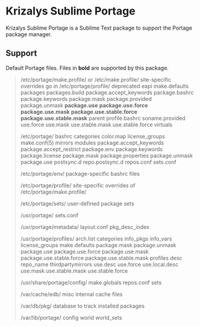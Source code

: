 Krizalys Sublime Portage
========================

Krizalys Sublime Portage is a Sublime Text package to support the Portage
package manager.

Support
-------

Default Portage files. Files in **bold** are supported by this package.

> /etc/portage/make.profile/ or /etc/make.profile/
>     site-specific overrides go in /etc/portage/profile/
>     deprecated
>     eapi
>     make.defaults
>     packages
>     packages.build
>     package.accept_keywords
>     package.bashrc
>     package.keywords
>     package.mask
>     package.provided
>     package.unmask
>     **package.use**
>     **package.use.force**
>     **package.use.mask**
>     **package.use.stable.force**
>     **package.use.stable.mask**
>     parent
>     profile.bashrc
>     soname.provided
>     use.force
>     use.mask
>     use.stable.mask
>     use.stable.force
>     virtuals
>
> /etc/portage/
>     bashrc
>     categories
>     color.map
>     license_groups
>     make.conf(5)
>     mirrors
>     modules
>     package.accept_keywords
>     package.accept_restrict
>     package.env
>     package.keywords
>     package.license
>     package.mask
>     package.properties
>     package.unmask
>     package.use
>     postsync.d
>     repo.postsync.d
>     repos.conf
>     sets.conf
>
> /etc/portage/env/
>     package-specific bashrc files
>
> /etc/portage/profile/
>     site-specific overrides of /etc/portage/make.profile/
>
> /etc/portage/sets/
>     user-defined package sets
>
> /usr/portage/
>     sets.conf
>
> /usr/portage/metadata/
>     layout.conf
>     pkg_desc_index
>
> /usr/portage/profiles/
>     arch.list
>     categories
>     info_pkgs
>     info_vars
>     license_groups
>     make.defaults
>     package.mask
>     package.unmask
>     package.use
>     package.use.force
>     package.use.mask
>     package.use.stable.force
>     package.use.stable.mask
>     profiles.desc
>     repo_name
>     thirdpartymirrors
>     use.desc
>     use.force
>     use.local.desc
>     use.mask
>     use.stable.mask
>     use.stable.force
>
> /usr/share/portage/config/
>     make.globals
>     repos.conf
>     sets
>
> /var/cache/edb/
>     misc internal cache files
>
> /var/db/pkg/
>     database to track installed packages
>
> /var/lib/portage/
>     config
>     world
>     world_sets
